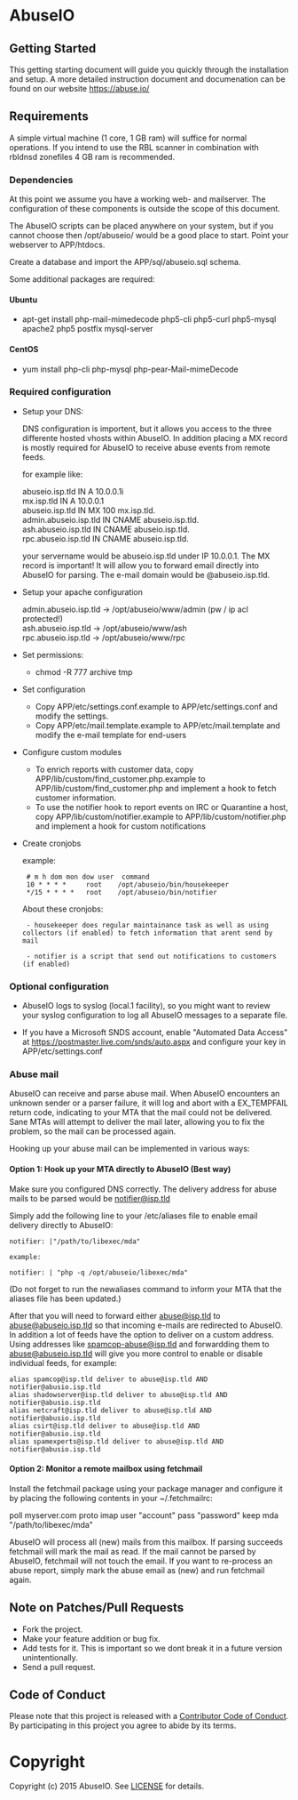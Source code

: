 # AbuseIO

## Getting Started

This getting starting document will guide you quickly through the installation and setup. A more
detailed instruction document and documenation can be found on our website https://abuse.io/

## Requirements

A simple virtual machine (1 core, 1 GB ram) will suffice for normal operations. If you intend to
use the RBL scanner in combination with rbldnsd zonefiles 4 GB ram is recommended.

### Dependencies

At this point we assume you have a working web- and mailserver. The configuration of these components
is outside the scope of this document.

The AbuseIO scripts can be placed anywhere on your system, but if you cannot choose then /opt/abuseio/
would be a good place to start. Point your webserver to APP/htdocs.

Create a database and import the APP/sql/abuseio.sql schema.

Some additional packages are required:

#### Ubuntu

* apt-get install php-mail-mimedecode php5-cli php5-curl php5-mysql apache2 php5 postfix mysql-server

#### CentOS

* yum install php-cli php-mysql php-pear-Mail-mimeDecode

### Required configuration

 - Setup your DNS:

    DNS configuration is importent, but it allows you access to the three differente hosted vhosts within
    AbuseIO. In addition placing a MX record is mostly required for AbuseIO to receive abuse events from 
    remote feeds.

    for example like:

    abuseio.isp.tld IN A 10.0.0.1i  
    mx.isp.tld IN A 10.0.0.1  
    abuseio.isp.tld IN MX 100 mx.isp.tld.  
    admin.abuseio.isp.tld IN CNAME abuseio.isp.tld.  
    ash.abuseio.isp.tld IN CNAME abuseio.isp.tld.  
    rpc.abuseio.isp.tld IN CNAME abuseio.isp.tld.  

    your servername would be abuseio.isp.tld under IP 10.0.0.1. The MX record is important! It will allow you
    to forward email directly into AbuseIO for parsing. The e-mail domain would be @abuseio.isp.tld.


 - Setup your apache configuration

    admin.abuseio.isp.tld -> /opt/abuseio/www/admin (pw / ip acl protected!)  
    ash.abuseio.isp.tld   -> /opt/abuseio/www/ash  
    rpc.abuseio.isp.tld   -> /opt/abuseio/www/rpc  


 - Set permissions:

    - chmod -R 777 archive tmp  


 - Set configuration

    - Copy APP/etc/settings.conf.example to APP/etc/settings.conf and modify the settings.
    - Copy APP/etc/mail.template.example to APP/etc/mail.template and modify the e-mail template for end-users


 - Configure custom modules

    - To enrich reports with customer data, copy APP/lib/custom/find_customer.php.example to APP/lib/custom/find_customer.php and implement a hook to fetch customer information.
    - To use the notifier hook to report events on IRC or Quarantine a host, copy APP/lib/custom/notifier.example to APP/lib/custom/notifier.php and implement a hook for custom notifications


 - Create cronjobs 

    example:

        # m h dom mon dow user  command
        10 * * * *     root    /opt/abuseio/bin/housekeeper
        */15 * * * *   root    /opt/abuseio/bin/notifier

    About these cronjobs:

        - housekeeper does regular maintainance task as well as using collectors (if enabled) to fetch information that arent send by mail

        - notifier is a script that send out notifications to customers (if enabled)


### Optional configuration

 - AbuseIO logs to syslog (local.1 facility), so you might want to review your syslog configuration to log all AbuseIO messages to a separate file.

 - If you have a Microsoft SNDS account, enable "Automated Data Access" at https://postmaster.live.com/snds/auto.aspx and configure your key in APP/etc/settings.conf

### Abuse mail

AbuseIO can receive and parse abuse mail. When AbuseIO encounters an unknown sender or a parser failure, it will log and abort with a EX_TEMPFAIL return code, indicating to your MTA
that the mail could not be delivered. Sane MTAs will attempt to deliver the mail later, allowing you to fix the problem, so the mail can be processed again.

Hooking up your abuse mail can be implemented in various ways:

#### Option 1: Hook up your MTA directly to AbuseIO (Best way)

Make sure you configured DNS correctly. The delivery address for abuse mails to be parsed would be notifier@isp.tld

Simply add the following line to your /etc/aliases file to enable email delivery directly to AbuseIO:

    notifier: |"/path/to/libexec/mda"

    example:

    notifier: | "php -q /opt/abuseio/libexec/mda"

(Do not forget to run the newaliases command to inform your MTA that the aliases file has been updated.)

After that you will need to forward either abuse@isp.tld to abuse@abuseio.isp.tld so that incoming e-mails 
are redirected to AbuseIO. In addition a lot of feeds have the option to deliver on a custom address. Using 
addresses like spamcop-abuse@isp.tld and forwardding them to abuse@abuseio.isp.tld will give you more control 
to enable or disable individual feeds, for example:

    alias spamcop@isp.tld deliver to abuse@isp.tld AND notifier@abusio.isp.tld  
    alias shadowserver@isp.tld deliver to abuse@isp.tld AND notifier@abusio.isp.tld  
    alias netcraft@isp.tld deliver to abuse@isp.tld AND notifier@abusio.isp.tld  
    alias csirt@isp.tld deliver to abuse@isp.tld AND notifier@abusio.isp.tld  
    alias spamexperts@isp.tld deliver to abuse@isp.tld AND notifier@abusio.isp.tld  


#### Option 2: Monitor a remote mailbox using fetchmail

Install the fetchmail package using your package manager and configure it by placing the following contents 
in your ~/.fetchmailrc:

poll myserver.com proto imap
    user "account"
    pass "password"
    keep
    mda "/path/to/libexec/mda"

AbuseIO will process all (new) mails from this mailbox. If parsing succeeds fetchmail will mark the mail as 
read. If the mail cannot be parsed by AbuseIO, fetchmail will not touch the email. If you want to re-process 
an abuse report, simply mark the abuse email as (new) and run fetchmail again.


## Note on Patches/Pull Requests

 * Fork the project.
 * Make your feature addition or bug fix.
 * Add tests for it. This is important so we dont break it in a future version unintentionally.
 * Send a pull request. 

## Code of Conduct

Please note that this project is released with a [Contributor Code of Conduct](CODE_OF_CONDUCT.md). By participating in this project you agree to abide by its terms.

# Copyright

Copyright (c) 2015 AbuseIO. See [LICENSE](LICENSE) for details.
